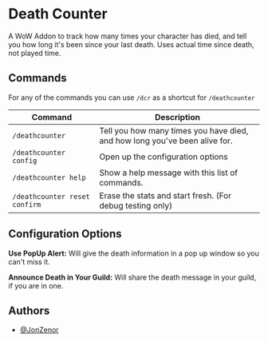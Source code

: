 # Death Counter

A WoW Addon to track how many times your character has died, and tell you how long it's been since your last death. Uses actual time since death, not played time.


## Commands

For any of the commands you can use ``/dcr`` as a shortcut for ``/deathcounter``

| Command  | Description |
| ------------- | ------------- |
| ``/deathcounter`` | Tell you how many times you have died, and how long you've been alive for. |
| ``/deathcounter config`` | Open up the configuration options |
| ``/deathcounter help`` | Show a help message with this list of commands. |
| ``/deathcounter reset confirm`` | Erase the stats and start fresh. (For debug testing only) |


## Configuration Options

**Use PopUp Alert:** Will give the death information in a pop up window so you can't miss it.

**Announce Death in Your Guild:** Will share the death message in your guild, if you are in one.


## Authors

- [@JonZenor](https://www.github.com/JonZenor)

